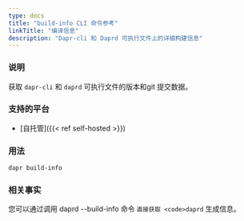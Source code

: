 ```yaml
---
type: docs
title: "build-info CLI 命令参考"
linkTitle: "编译信息"
description: "Dapr-cli 和 Daprd 可执行文件上的详细构建信息"
---
```


### 说明

获取 `dapr-cli` 和 `daprd` 可执行文件的版本和git 提交数据。

### 支持的平台

- [自托管]({{< ref self-hosted >}})

### 用法

```bash
dapr build-info
```

### 相关事实

您可以通过调用 daprd --build-info</code> 命令 `直接获取 <code>daprd` 生成信息。
